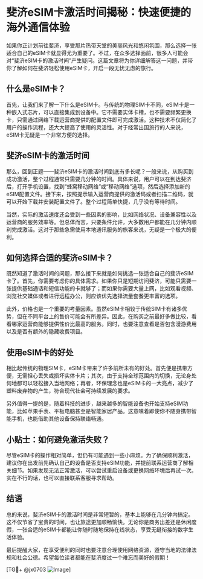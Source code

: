 # 斐济eSIM卡激活时间揭秘：快速便捷的海外通信体验

如果你正计划前往斐济，享受那片热带天堂的美丽风光和悠闲氛围，那么选择一张适合自己的eSIM卡就显得尤为重要了。不过，在众多选择面前，很多人可能会对“斐济eSIM卡的激活时间”产生疑问。这篇文章将为你详细解答这一问题，并带你了解如何在斐济轻松使用eSIM卡，开启一段无忧无虑的旅行。

## 什么是eSIM卡？

首先，让我们来了解一下什么是eSIM卡。与传统的物理SIM卡不同，eSIM卡是一种嵌入式芯片，可以直接集成到设备中。它不需要实体卡槽，也不需要频繁更换卡，只需通过网络下载运营商提供的配置文件即可完成激活。这种技术不仅简化了用户的操作流程，还大大提高了使用的灵活性。对于经常出国旅行的人来说，eSIM卡无疑是一个非常方便的选择。

## 斐济eSIM卡的激活时间

那么，回到正题——斐济eSIM卡的激活时间到底有多长呢？一般来说，从购买到成功激活，整个过程通常只需要几分钟的时间。具体来说，用户可以在到达斐济后，打开手机设置，找到“蜂窝移动网络”或“移动网络”选项，然后选择添加新的eSIM配置文件。接下来，按照提示输入运营商提供的激活码或者扫描二维码，就可以开始下载并安装配置文件了。整个过程简单快捷，几乎没有等待时间。

当然，实际的激活速度还会受到一些因素的影响，比如网络状况、设备兼容性以及运营商的服务效率等。但总体而言，只要条件允许，大多数用户都能在几分钟内顺利完成激活。这对于那些急需使用本地通讯服务的旅客来说，无疑是一个极大的便利。

## 如何选择合适的斐济eSIM卡？

既然知道了激活时间的问题，那么接下来就是如何挑选一张适合自己的斐济eSIM卡了。首先，你需要考虑你的具体需求。如果你只是短期访问斐济，可能只需要一张提供基础通话和短信功能的卡就够了；而如果你需要大量上网，比如观看视频、浏览社交媒体或者进行远程办公，则应该优先选择流量套餐更丰富的选项。

此外，价格也是一个重要的考量因素。虽然eSIM卡相较于传统SIM卡有诸多优势，但在不同平台上的售价可能会有所差异。因此，在购买之前最好多做比较，看看哪家运营商能够提供性价比最高的服务。同时，也要注意查看是否包含漫游费用以及是否有额外的隐藏收费项目。

## 使用eSIM卡的好处

相比起传统的物理SIM卡，eSIM卡带来了许多前所未有的好处。首先便是携带方便，无需担心丢失或损坏实体卡片；其次，由于支持全球范围内的切换，无论身处何地都可以轻松接入当地网络；再者，环保理念也是eSIM卡的一大亮点，减少了塑料废弃物的产生，符合现代社会可持续发展的要求。

另外值得一提的是，随着科技的进步，越来越多的智能设备也开始支持eSIM功能，比如苹果手表、平板电脑甚至是智能家居产品。这意味着即使你不随身携带智能手机，也能借助其他设备保持联络畅通。

## 小贴士：如何避免激活失败？

尽管eSIM卡的操作相对简单，但仍有可能遇到一些小麻烦。为了确保顺利激活，建议你在出发前先确认自己的设备是否支持eSIM功能，并提前联系运营商了解相关细节。如果发现无法正常激活，可以尝试重启设备或更换网络环境后再试一次。实在不行的话，也可以直接联系客服寻求帮助。

## 结语

总的来说，斐济eSIM卡的激活时间是非常短暂的，基本上能够在几分钟内搞定。这不仅节省了宝贵的时间，也让旅途更加顺畅愉快。无论你是商务出差还是休闲度假，一张合适的eSIM卡都能让你随时随地保持在线状态，享受无缝衔接的数字生活体验。

最后提醒大家，在享受便利的同时也要注意合理使用网络资源，遵守当地的法律法规和社会公德。希望每位读者都能在斐济度过一个难忘而美好的假期！

[TG💪+ @jx0703 ![Image](https://github.com/user-attachments/assets/dbca1d08-cadb-493c-b0ec-ad6f7a83f270)]